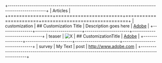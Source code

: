+-------------------------------------------------------------------------------------------------+
| Articles                                                                                        |
+================+========================+=======================+===============================+
| customization  | ## Customization Title | Description goes here | [Adobe](http://www.adobe.com) |
+----------------+------------------------+-----------------------+-------------------------------+
| teaser         | ![X][image0]           | ## CustomizationTitle | [Adobe](http://www.adobe.com) |
+----------------+------------------------+-----------------------+-------------------------------+
| survey         | My Text                | post                  | http://www.adobe.com          |
+-------------------------------------------------------------------------------------------------+

[image0]: https://mwww.adobe.com/1.png